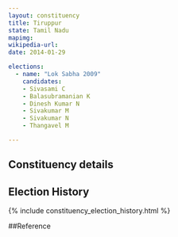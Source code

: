 ```yaml
---
layout: constituency
title: Tiruppur
state: Tamil Nadu
mapimg: 
wikipedia-url: 
date: 2014-01-29

elections: 
  - name: "Lok Sabha 2009"
    candidates: 
    - Sivasami C 
    - Balasubramanian K 
    - Dinesh Kumar N 
    - Sivakumar M 
    - Sivakumar N 
    - Thangavel M 

---
```

## Constituency details


## Election History
{% include constituency_election_history.html %}

##Reference
